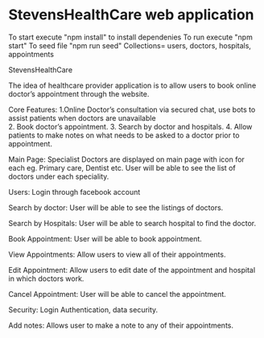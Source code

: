 
# StevensHealthCare web application

To start execute "npm install" to install dependenies
To run execute "npm start"
To seed file "npm run seed"
Collections= users, doctors, hospitals, appointments


StevensHealthCare


The idea of healthcare provider application is to allow users to book online doctor’s appointment
through the website.

Core Features:
1.Online Doctor’s consultation via secured chat, use bots to assist patients when doctors are unavailable  
2. Book doctor’s appointment.
3. Search by doctor and hospitals.
4. Allow patients to make notes on what needs to be asked to a doctor prior to
appointment.

Main Page:
Specialist Doctors are displayed on main page with icon for each eg. Primary care, Dentist etc.
User will be able to see the list of doctors under each speciality.

Users:
Login through facebook account

Search by doctor:
User will be able to see the listings of doctors.

Search by Hospitals: 
User will be able to search hospital to find the doctor.

Book Appointment:
User will be able to book appointment.

View Appointments:
Allow users to view all of their appointments.

Edit Appointment:
Allow users to edit date of the appointment and hospital in which doctors work.

Cancel Appointment:
User will be able to cancel the appointment.

Security: Login Authentication, data security.

Add notes:
Allows user to make a note to any of their appointments.

